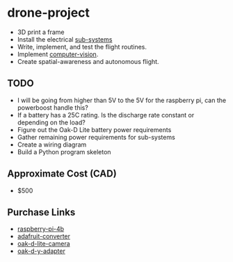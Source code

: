 # drone-project
* 3D print a frame
* Install the electrical [sub-systems](https://github.com/MichaelThamm/drone-project/tree/main/sub-systems)
* Write, implement, and test the flight routines.
* Implement [computer-vision](https://github.com/MichaelThamm/drone-project/tree/main/sub-systems/vision).
* Create spatial-awareness and autonomous flight.

## TODO
* I will be going from higher than 5V to the 5V for the raspberry pi, can the powerboost handle this?
* If a battery has a 25C rating. Is the discharge rate constant or depending on the load?
* Figure out the Oak-D Lite battery power requirements
* Gather remaining power requirements for sub-systems
* Create a wiring diagram
* Build a Python program skeleton

## Approximate Cost (CAD)
* $500

## Purchase Links
* [raspberry-pi-4b](https://www.amazon.de/-/en/Raspberry-ARM-Cortex-A72-WLAN-ac-Bluetooth-Micro-HDMI-Single/dp/B07TC2BK1X/ref=sr_1_4?keywords=raspberry%2Bpi&qid=1691395648&sr=8-4&th=1)
* [adafruit-converter](https://www.amazon.com/Adafruit-PowerBoost-1000-Charger-Rechargeable/dp/B01BMRBTH2?keywords=power+boost+module+from+Adafruit&qid=1638742547&sr=8-10&linkCode=ll1&tag=circbasi-20&linkId=b4ff7f31c018cab02c9818fa05e0bc84&language=en_US&ref_=as_li_ss_tl)
* [oak-d-lite-camera](https://www.amazon.ca/Luxonis-Oak-D-Lite-Auto-Focus-Robotics-Camera/dp/B09T5FY68V/ref=sr_1_1?crid=I6IRGSS96H7E&keywords=Luxonis+Oak-D+LITE&qid=1693125367&sprefix=luxonis+oak-d+lite%2Caps%2C201&sr=8-1)
* [oak-d-y-adapter](https://shop.luxonis.com/collections/accessories/products/oak-y-adapter)